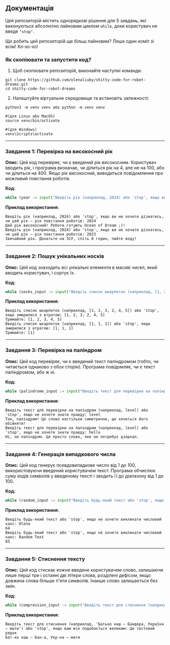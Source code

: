 ## Документація

Цей репозиторій містить однорядкові рішення для 5 завдань, які виконуються абсолютно лайновим циклом `while`, доки користувач не введе `"stop"`.

Що робить цей репозиторій ще більш лайновим?
Лише один коміт зі всім! Хо-хо-хо!

### Як скопіювати та запустити код?

1. Щоб скопіювати репозиторій, виконайте наступні команди:
```
git clone https://github.com/olenaliuby/shitty-code-for-robot-dreams.git
cd shitty-code-for-robot-dreams
```

2. Налаштуйте віртуальне середовище та встановіть залежності:
```
python3 -m venv venv або python -m venv venv

#(для Linux або MacOS)
source venv/bin/activate

#(для Windows)
venv\Scripts\activate
```

---

### Завдання 1: Перевірка на високосний рік

**Опис:** 
Цей код перевіряє, чи є введений рік високосним. Користувач вводить рік, і програма визначає, чи ділиться рік на 4, але не на 100, або чи ділиться на 400. Якщо рік високосний, виводиться повідомлення про можливий повстання роботів.

**Код:**
```python
while (year := input("Введіть рік (наприклад, 2024) або 'stop', якщо ви не хочете дізнатись, чи цей рік — рік повстання роботів: ")) != 'stop': print((lambda y: globals().update({'year': int(y)}) or ('Цей рік високосний! Роботи готують Ocean of Dream ;)!' if year % 4 == 0 and (year % 100 != 0 or year % 400 == 0) else 'Звичайний рік. Донатьте на ЗСУ, спіть 8 годин, пийте воду!'))(year))
```

**Приклад використання:**
```plaintext
Введіть рік (наприклад, 2024) або 'stop', якщо ви не хочете дізнатись, чи цей рік — рік повстання роботів: 2024
Цей рік високосний! Роботи готують Ocean of Dream ;)!
Введіть рік (наприклад, 2024) або 'stop', якщо ви не хочете дізнатись, чи цей рік — рік повстання роботів: 2023
Звичайний рік. Донатьте на ЗСУ, спіть 8 годин, пийте воду!
```

---

### Завдання 2: Пошук унікальних носків

**Опис:** 
Цей код знаходить всі унікальні елементи в масиві чисел, який вводить користувач, і сортує їх.

**Код:**
```python
while (socks_input := input("Введіть список шкарпеток (наприклад, [1, 2, 3, 2, 4, 5]) або 'stop', якщо змирилися з втратою: ")) != 'stop': print((lambda socks: f"Тримайте: {sorted(set(socks))}" if socks else "Всі шкарпетки зникли в таємничу чорну діру прання! Пора кликати детектива!")(eval(socks_input)))
```

**Приклад використання:**
```plaintext
Введіть список шкарпеток (наприклад, [1, 2, 3, 2, 4, 5]) або 'stop', якщо змирилися з втратою: [1, 2, 3, 2, 4, 5]
Тримайте: [1, 2, 3, 4, 5]
Введіть список шкарпеток (наприклад, [1, 1, 1]) або 'stop', якщо змирилися з втратою: [1, 1, 1]
Тримайте: [1]
```

---

### Завдання 3: Перевірка на паліндром

**Опис:** 
Цей код перевіряє, чи є введений текст паліндромом (тобто, чи читається однаково з обох сторін). Програма повідомляє, чи є текст паліндромом, або ж ні.

**Код:**
```python
while (palindrome_input := input("Введіть текст для перевірки на паліндром (наприклад, level) або 'stop', якщо не хочете знати правду: ")) != 'stop': print((lambda text: "Так, паліндром! Це слово настільки симетричне, що хочеться його обійняти!" if text == text[::-1] else "Ні, не паліндром. Це просто слово, яке не потребує дзеркал.")(palindrome_input))
```

**Приклад використання:**
```plaintext
Введіть текст для перевірки на паліндром (наприклад, level) або 'stop', якщо не хочете знати правду: level
Так, паліндром! Це слово настільки симетричне, що хочеться його обійняти!
Введіть текст для перевірки на паліндром (наприклад, level) або 'stop', якщо не хочете знати правду: hello
Ні, не паліндром. Це просто слово, яке не потребує дзеркал.
```

---

### Завдання 4: Генерація випадкового числа

**Опис:** 
Цей код генерує псевдовипадкове число від 1 до 100, використовуючи введений користувачем текст. Програма обчислює суму кодів символів у введеному тексті і зводить її до діапазону від 1 до 100.

**Код:**
```python
while (random_input := input("Введіть будь-який текст або 'stop', якщо не хочете викликати числовий хаос: ")) != 'stop': print((lambda text: sum(ord(c) for c in text) % 100 + 1)(random_input))
```

**Приклад використання:**
```plaintext
Введіть будь-який текст або 'stop', якщо не хочете викликати числовий хаос: Olena
64
Введіть будь-який текст або 'stop', якщо не хочете викликати числовий хаос: Random Text
85
```

---

### Завдання 5: Стиснення тексту

**Опис:** 
Цей код стискає кожне введене користувачем слово, залишаючи лише перші три і останні дві літери слова, розділені дефісом, якщо довжина слова більше п'яти символів. Інакше слово залишається без змін.

**Код:**
```python
while (compression_input := input("Введіть текст для стиснення (наприклад, 'Батько наш — Бандера, Україна — мати') або 'stop', якщо вам все подобається великим: ")) != 'stop': print(' '.join(word[:3] + '-' + word[-2:] if len(word) > 5 else word for word in compression_input.split()))
```

**Приклад використання:**
```plaintext
Введіть текст для стиснення (наприклад, 'Батько наш — Бандера, Україна — мати') або 'stop', якщо вам все подобається великим: Це тестовий рядок
Бат-ко наш — Бан-а, Укр-на — мати
```
